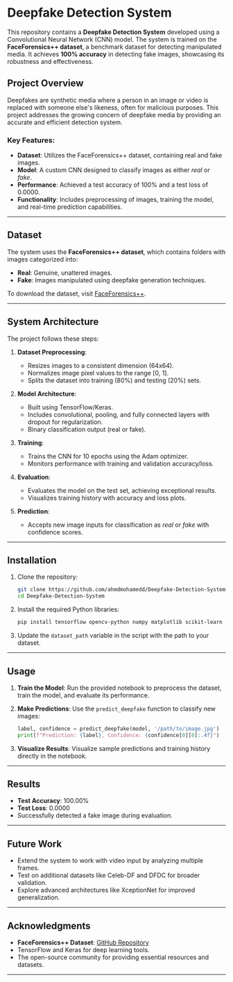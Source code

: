 # Deepfake Detection System

This repository contains a **Deepfake Detection System** developed using a Convolutional Neural Network (CNN) model. The system is trained on the **FaceForensics++ dataset**, a benchmark dataset for detecting manipulated media. It achieves **100% accuracy** in detecting fake images, showcasing its robustness and effectiveness.

## Project Overview

Deepfakes are synthetic media where a person in an image or video is replaced with someone else's likeness, often for malicious purposes. This project addresses the growing concern of deepfake media by providing an accurate and efficient detection system. 

### Key Features:
- **Dataset**: Utilizes the FaceForensics++ dataset, containing real and fake images.
- **Model**: A custom CNN designed to classify images as either *real* or *fake*.
- **Performance**: Achieved a test accuracy of 100% and a test loss of 0.0000.
- **Functionality**: Includes preprocessing of images, training the model, and real-time prediction capabilities.

---

## Dataset

The system uses the **FaceForensics++ dataset**, which contains folders with images categorized into:
- **Real**: Genuine, unaltered images.
- **Fake**: Images manipulated using deepfake generation techniques.

To download the dataset, visit [FaceForensics++]((https://www.kaggle.com/datasets/greatgamedota/faceforensics)).

---

## System Architecture

The project follows these steps:

1. **Dataset Preprocessing**:
   - Resizes images to a consistent dimension (64x64).
   - Normalizes image pixel values to the range [0, 1].
   - Splits the dataset into training (80%) and testing (20%) sets.

2. **Model Architecture**:
   - Built using TensorFlow/Keras.
   - Includes convolutional, pooling, and fully connected layers with dropout for regularization.
   - Binary classification output (real or fake).

3. **Training**:
   - Trains the CNN for 10 epochs using the Adam optimizer.
   - Monitors performance with training and validation accuracy/loss.

4. **Evaluation**:
   - Evaluates the model on the test set, achieving exceptional results.
   - Visualizes training history with accuracy and loss plots.

5. **Prediction**:
   - Accepts new image inputs for classification as *real* or *fake* with confidence scores.

---

## Installation

1. Clone the repository:
   ```bash
   git clone https://github.com/ahmdmohamedd/Deepfake-Detection-System.git
   cd Deepfake-Detection-System
   ```

2. Install the required Python libraries:
   ```bash
   pip install tensorflow opencv-python numpy matplotlib scikit-learn
   ```

3. Update the `dataset_path` variable in the script with the path to your dataset.

---

## Usage

1. **Train the Model**:
   Run the provided notebook to preprocess the dataset, train the model, and evaluate its performance.

2. **Make Predictions**:
   Use the `predict_deepfake` function to classify new images:
   ```python
   label, confidence = predict_deepfake(model, '/path/to/image.jpg')
   print(f"Prediction: {label}, Confidence: {confidence[0][0]:.4f}")
   ```

3. **Visualize Results**:
   Visualize sample predictions and training history directly in the notebook.

---

## Results

- **Test Accuracy**: 100.00%
- **Test Loss**: 0.0000
- Successfully detected a fake image during evaluation.

---

## Future Work

- Extend the system to work with video input by analyzing multiple frames.
- Test on additional datasets like Celeb-DF and DFDC for broader validation.
- Explore advanced architectures like XceptionNet for improved generalization.

---

## Acknowledgments

- **FaceForensics++ Dataset**: [GitHub Repository](https://github.com/ondyari/FaceForensics)
- TensorFlow and Keras for deep learning tools.
- The open-source community for providing essential resources and datasets. 

--- 
